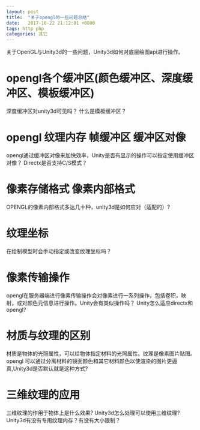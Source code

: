 ```yaml
---
layout: post
title:  "关于opengl的一些问题总结"
date:   2017-10-22 21:12:01 +0800
tags: http php
categories: 其它
---
```


关于OpenGL与Unity3d的一些问题，Unity3d如何对底层绘图api进行操作。

<!--break-->

# opengl各个缓冲区(颜色缓冲区、深度缓冲区、模板缓冲区)
深度缓冲区对unity3d可见吗？
什么是模板缓冲区？

# opengl 纹理内存 帧缓冲区 缓冲区对像
opengl通过缓冲区对像来加快效率，Unity是否有显示的操作可以指定使用缓冲区对像？
Directx是否支持C/S模式？

# 像素存储格式 像素内部格式
OPENGL的像素内部格式多达几十种，unity3d是如何应对（适配的）?

# 纹理坐标
在绘制模型时会手动指定或改变纹理坐标吗？

# 像素传输操作
opengl在服务器端进行像素传输操作会对像素进行一系列操作，包括卷积，映射，或对颜色元信息进行操作。Unity会有类似操作吗？
Unity怎么适应directx和opengl?

# 材质与纹理的区别
材质是物体的光照属性，可以给物体指定材料的光照属性。纹理是像素图片贴图。
opengl 可以通过分离材料的镜面颜色和其它材料颜色以使渲染的图片更逼真,Unity3d是否默认就是这种方式?

# 三维纹理的应用
三维纹理的作用于物体上是什么效果? Unity3d怎么处理可以使用三维纹理?
Unity3d有没有专用纹理内存？有没有大小限制？


